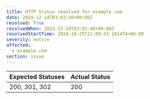 ```yaml
---
title: HTTP Status resolved for example.com
date: 2024-12-24T03:03:40+00:00Z
resolved: True
resolvedWhen: 2024-12-24T03:03:40+00:00Z
resolvedStartTime: 2024-10-25T21:09:43.191474+00:00
severity: notice
affected:
  - example.com
section: issue
---
```


| Expected Statuses | Actual Status  |
|-------------------|----------------|
| 200, 301, 302 | 200 |
